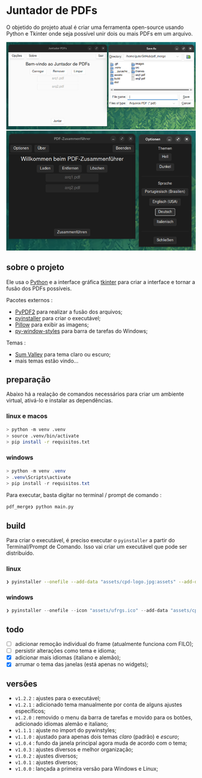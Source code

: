 # Juntador de PDFs

O objetido do projeto atual é criar uma ferramenta open-source usando Python e Tkinter onde seja possível unir dois ou mais PDFs em um arquivo.

![Imagem do Aplicativo com tema claro](images/screenshot_20241107_155739.png)
![Imagem do Aplicativo com tema escuro](images/screenshot_20241107_155818.png)

## sobre o projeto

Ele usa o [Python](https://www.python.org/) e a interface gráfica [tkinter](https://docs.python.org/3/library/tkinter.html) para criar a interface e tornar a fusão dos PDFs possíveis.

Pacotes externos :
- [PyPDF2](https://pypi.org/project/PyPDF2/) para realizar a fusão dos arquivos;
- [pyinstaller](https://pypi.org/project/pyinstaller/) para criar o executável;
- [Pillow](https://pypi.org/project/pillow/) para exibir as imagens;
- [py-window-styles](https://pypi.org/project/pywinstyles/) para barra de tarefas do Windows;

Temas :
- [Sum Valley](https://pypi.org/project/sv-ttk/) para tema claro ou escuro;
- mais temas estão vindo...

## preparação

Abaixo há a realação de comandos necessários para criar um ambiente virtual, ativá-lo e instalar as dependências.

### linux e macos

```bash
> python -m venv .venv
> source .venv/bin/activate
> pip install -r requisitos.txt
```

### windows

```powershell
> python -m venv .venv
> .venv\Scripts\activate
> pip install -r requisitos.txt
```

Para executar, basta digitar no terminal / prompt de comando :

```bash
pdf_merge❯ python main.py
```

## build

Para criar o executável, é preciso executar o `pyinstaller` a partir do Terminal/Prompt de Comando. Isso vai criar um executável que pode ser distribuído.

### linux

```bash
❯ pyinstaller --onefile --add-data "assets/cpd-logo.jpg:assets" --add-data "themes/sv_ttk:themes/sv_ttk" --hidden-import="PIL._tkinter_finder" --noconsole main.py
```

### windows

```powershell
❯ pyinstaller --onefile --icon "assets/ufrgs.ico" --add-data "assets/cpd-logo.jpg;assets" --add-data "themes/sv_ttk;themes/sv_ttk" --add-data "assets/ufrgs.ico;assets" --hidden-import="PIL._tkinter_finder" --noconsole main.py
```

## todo

- [ ] adicionar remoção individual do frame (atualmente funciona com FILO);
- [ ] persistir alterações como tema e idioma;
- [x] adicionar mais idiomas (italiano e alemão);
- [x] arrumar o tema das janelas (está apenas no widgets);

## versões

- `v1.2.2` : ajustes para o executável;
- `v1.2.1` : adicionado tema manualmente por conta de alguns ajustes específicos;
- `v1.2.0` : removido o menu da barra de tarefas e movido para os botões, adicionado idiomas alemão e italiano;
- `v1.1.1` : ajuste no import do pywinstyles;
- `v1.1.0` : ajustado para apenas dois temas *claro* (padrão) e *escuro*;
- `v1.0.4` : fundo da janela principal agora muda de acordo com o tema;
- `v1.0.3` : ajustes diversos e melhor organização;
- `v1.0.2` : ajustes diversos;
- `v1.0.1` : ajustes diversos;
- `v1.0.0` : lançada a primeira versão para Windows e Linux;
